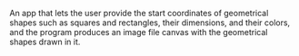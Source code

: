 An app that lets the user provide the start coordinates of geometrical shapes such as squares and rectangles,
their dimensions, and their colors, and the program produces an image file canvas with the geometrical shapes drawn in it.